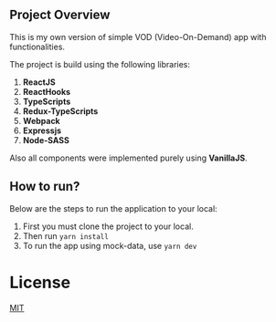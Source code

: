 ## Project Overview

This is my own version of simple VOD (Video-On-Demand) app with functionalities.

The project is build using the following libraries:

1. **ReactJS**
2. **ReactHooks**
3. **TypeScripts**
4. **Redux-TypeScripts**
5. **Webpack**
6. **Expressjs**
7. **Node-SASS**

Also all components were implemented purely using **VanillaJS**.

## How to run?

Below are the steps to run the application to your local:

1.  First you must clone the project to your local.
2.  Then run `yarn install`
3.  To run the app using mock-data, use `yarn dev`

# License
[MIT](https://github.com/JCGonzaga01/jcTV/blob/master/LICENSE)
